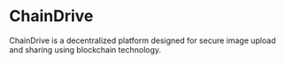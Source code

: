 # ChainDrive
ChainDrive is a decentralized platform designed for secure image upload and sharing using blockchain technology. 
